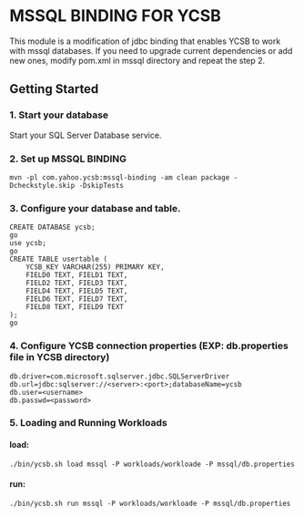 <!--
Copyright (c) 2019 YCSB contributors. All rights reserved.

Licensed under the Apache License, Version 2.0 (the "License"); you
may not use this file except in compliance with the License. You
may obtain a copy of the License at

http://www.apache.org/licenses/LICENSE-2.0

Unless required by applicable law or agreed to in writing, software
distributed under the License is distributed on an "AS IS" BASIS,
WITHOUT WARRANTIES OR CONDITIONS OF ANY KIND, either express or
implied. See the License for the specific language governing
permissions and limitations under the License. See accompanying
LICENSE file.
-->

<!-- Hi! I'm KowsarAtz, Email: kowsar.atazadeh@gmail.com -->

# MSSQL BINDING FOR YCSB
This module is a modification of jdbc binding that enables YCSB to work with mssql databases.
If you need to upgrade current dependencies or add new ones, modify pom.xml in mssql directory and repeat the step 2.

## Getting Started

### 1. Start your database
Start your SQL Server Database service.

### 2. Set up MSSQL BINDING
```
mvn -pl com.yahoo.ycsb:mssql-binding -am clean package -Dcheckstyle.skip -DskipTests
```
### 3. Configure your database and table.
```
CREATE DATABASE ycsb;
go
use ycsb;
go
CREATE TABLE usertable (
	YCSB_KEY VARCHAR(255) PRIMARY KEY,
	FIELD0 TEXT, FIELD1 TEXT,
	FIELD2 TEXT, FIELD3 TEXT,
	FIELD4 TEXT, FIELD5 TEXT,
	FIELD6 TEXT, FIELD7 TEXT,
	FIELD8 TEXT, FIELD9 TEXT
);
go
```
### 4. Configure YCSB connection properties (EXP: db.properties file in YCSB directory)
```
db.driver=com.microsoft.sqlserver.jdbc.SQLServerDriver
db.url=jdbc:sqlserver://<server>:<port>;databaseName=ycsb
db.user=<username>
db.passwd=<password>
```

### 5. Loading and Running Workloads
#### load:
```
./bin/ycsb.sh load mssql -P workloads/workloade -P mssql/db.properties
```
#### run:
```
./bin/ycsb.sh run mssql -P workloads/workloade -P mssql/db.properties
```
